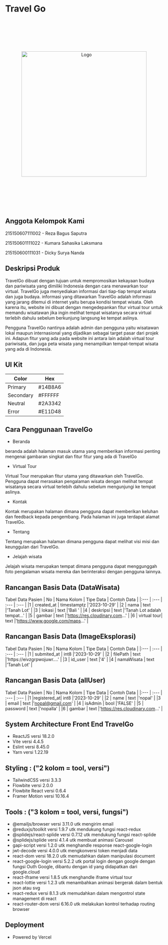 
# Travel Go

<p align="center" style="padding-top: 100px; padding-bottom: 100px;">
  <a href="https://fe-travel-go.vercel.app/" target="_blank">
    <img src="https://res.cloudinary.com/dbapkghnt/image/upload/v1698714509/Group_8_tudujt.png" width="400" alt="Logo">
  </a>
</p>

## Anggota Kelompok Kami
215150607111002 - Reza Bagus Saputra

215150601111022	 - Kumara Sahasika Laksmana

215150600111031 - Dicky Surya Nanda 

## Deskripsi Produk

TravelGo dibuat dengan tujuan untuk mempromosikan kekayaan budaya dan pariwisata yang dimiliki Indonesia dengan cara menawarkan tour virtual. TravelGo juga menyediakan informasi dari tiap-tiap tempat wisata dan juga budaya. informasi yang ditawarkan TravelGo adalah informasi yang jarang ditemui di internet yaitu berupa kondisi tempat wisata. Oleh karena itu, website ini dibuat dengan mengedepankan fitur virtual tour untuk memandu wisatawan jika ingin melihat tempat wisatanya secara virtual terlebih dahulu sebelum berkunjung langsung ke tempat aslinya.

Pengguna TravelGo nantinya adalah admin dan pengguna yaitu wisatawan lokal maupun internasional yang dijadikan sebagai target pasar dari projek ini. Adapun fitur yang ada pada website ini antara lain adalah virtual tour pariwisata, dan juga peta wisata yang menampilkan tempat-tempat wisata yang ada di Indonesia.

## UI Kit

| Color     | Hex     | 
| ---       | ---     | 
| Primary   | #14B8A6 |
| Secondary | #FFFFFF |
| Neutral   | #2A3342 |
| Error     | #E11D48 |

## Cara Penggunaan TravelGo

- Beranda

beranda adalah halaman masuk utama yang memberikan informasi penting mengenai gambaran singkat dan fitur fitur yang ada di TravelGo

- Virtual Tour

Virtual Tour merupakan fitur utama yang ditawarkan oleh TravelGo. Pengguna dapat merasakan pengalaman wisata dengan melihat tempat wisatanya secara virtual terlebih dahulu sebelum mengunjungi ke tempat aslinya.

- Kontak

Kontak merupakan halaman dimana pengguna dapat memberikan keluhan dan feedback kepada pengembang. Pada halaman ini juga terdapat alamat TravelGo.

- Tentang

Tentang merupakan halaman dimana pengguna dapat melihat visi misi dan keunggulan dari TravelGo.

- Jelajah wisata

Jelajah wisata merupakan tempat dimana pengguna dapat menggunggah foto pengalaman wisata mereka dan berinteraksi dengan pengguna lainnya.

## Rancangan Basis Data (DataWisata)

Tabel Data Pasien
| No  | Nama Kolom  | Tipe Data   | Contoh Data                     |
|:--- | :---        | :---        | :---                            |
|1    | created_at  | timestamptz |'2023-10-29'                     |
|2    | nama        | text        |'Tanah Lot'                      |
|3    | lokasi      | text        |'Bali '                          |
|4    | deskripsi   | text        |'Tanah Lot adalah tempat...'     |
|5    | gambar      | text        |'https://res.cloudinary.com...'  |
|6    | virtual tour| text        |'https://www.google.com/maps...' |

## Rancangan Basis Data (ImageEksplorasi)

Tabel Data Pasien
| No  | Nama Kolom  | Tipe Data   | Contoh Data                     |
|:--- | :---        | :---        | :---                            |
|1    | submited_at | int8        |'2023-10-29'                     |
|2    | filePath    | text        |'https://eivzgrpwojuwr....'      |
|3    | id_user     | text        |'4'                              |
|4    | namaWisata  | text        |'Tanah Lot'                      |

## Rancangan Basis Data (allUser)

Tabel Data Pasien
| No  | Nama Kolom  | Tipe Data   | Contoh Data                     |
|:--- | :---        | :---        | :---                            |
|1    |registered_at| int8        |'2023-10-29'                     |
|2    | name        | text        |'nopal'                          |
|3    | email       | text        |'nopal@gmail.com'                |
|4    | isAdmin     | bool        |'FALSE'                          |
|5    | password    | text        |'nopalla'                        |
|6    | gambar      | text        |'https://res.cloudinary.com...'  |

## System Architecture Front End TravelGo  
- ReactJS versi 18.2.0
- Vite versi 4.4.5
- Eslint versi 8.45.0 
- Yarn versi 1.22.19

## Styling : ("2 kolom = tool, versi")
- TailwindCSS versi 3.3.3
- Flowbite versi 2.0.0
- Flowbite React versi 0.6.4
- Framer Motion versi 10.16.4

## Tools : ("3 kolom = tool, versi, fungsi")
- @emailjs/browser versi 3.11.0 utk mengirim email
- @reduxjs/toolkit versi 1.9.7 utk mendukung fungsi react-redux
- @splidejs/react-splide versi 0.7.12 utk mendukung fungsi react-splide
- @splidejs/splide versi 4.1.4 utk membuat animasi Carousel
- gapi-script versi 1.2.0 utk menghandle response react-google-login
- jwt-decode versi 4.0.0 utk mengkonversi token menjadi data
- react-dom versi 18.2.0 utk memudahkan dalam manipulasi document
- react-google-login versi 5.2.2 utk portal login dengan google dengan fungsi Outh Google, dibantu dengan id yang didapatkan dari google.cloud
- react-iframe versi 1.8.5 utk menghandle iframe virtual tour
- react-lottie versi 1.2.3 utk menambahkan animasi bergerak dalam bentuk json atau svg
- react-redux versi 8.1.3 utk memudahkan dalam mengontrol state management di react
- react-router-dom versi 6.16.0 utk melakukan kontrol terhadap routing browser

## Deployment  
- Powered by Vercel